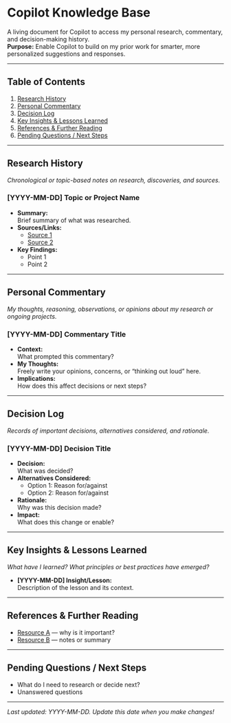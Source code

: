 # Copilot Knowledge Base

A living document for Copilot to access my personal research, commentary, and decision-making history.  
**Purpose:** Enable Copilot to build on my prior work for smarter, more personalized suggestions and responses.

---

## Table of Contents

1. [Research History](#research-history)
2. [Personal Commentary](#personal-commentary)
3. [Decision Log](#decision-log)
4. [Key Insights & Lessons Learned](#key-insights--lessons-learned)
5. [References & Further Reading](#references--further-reading)
6. [Pending Questions / Next Steps](#pending-questions--next-steps)

---

## Research History

_Chronological or topic-based notes on research, discoveries, and sources._

### [YYYY-MM-DD] Topic or Project Name

- **Summary:**  
  Brief summary of what was researched.
- **Sources/Links:**  
  - [Source 1](link)
  - [Source 2](link)
- **Key Findings:**  
  - Point 1
  - Point 2

---

## Personal Commentary

_My thoughts, reasoning, observations, or opinions about my research or ongoing projects._

### [YYYY-MM-DD] Commentary Title

- **Context:**  
  What prompted this commentary?
- **My Thoughts:**  
  Freely write your opinions, concerns, or “thinking out loud” here.
- **Implications:**  
  How does this affect decisions or next steps?

---

## Decision Log

_Records of important decisions, alternatives considered, and rationale._

### [YYYY-MM-DD] Decision Title

- **Decision:**  
  What was decided?
- **Alternatives Considered:**  
  - Option 1: Reason for/against
  - Option 2: Reason for/against
- **Rationale:**  
  Why was this decision made?
- **Impact:**  
  What does this change or enable?

---

## Key Insights & Lessons Learned

_What have I learned? What principles or best practices have emerged?_

- **[YYYY-MM-DD] Insight/Lesson:**  
  Description of the lesson and its context.

---

## References & Further Reading

- [Resource A](link) — why is it important?
- [Resource B](link) — notes or summary

---

## Pending Questions / Next Steps

- What do I need to research or decide next?
- Unanswered questions

---

*Last updated: YYYY-MM-DD. Update this date when you make changes!*